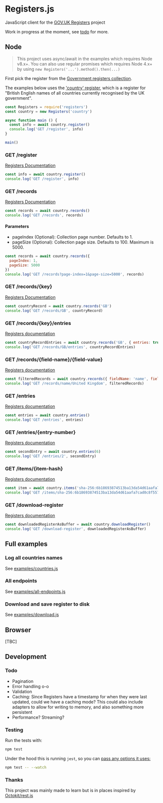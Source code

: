 # Registers.js

JavaScript client for the [GOV.UK Registers](https://www.registers.service.gov.uk/) project

Work in progress at the moment, see [todo](#todo) for more.

## Node

> This project uses async/await in the examples which requires Node v8.x+.
You can also use regular promises which requires Node 4.x+ by using `new Registers('...').method().then(...)`

First pick the register from the [Government registers collection](https://www.registers.service.gov.uk/registers).

The examples below uses the ['country' register](https://www.registers.service.gov.uk/registers/country), which is a register for "British English names of all countries currently recognised by the UK government".

```js
const Registers = require('registers')
const country = new Registers('country')

async function main () {
  const info = await country.register()
  console.log('GET /register', info)
}

main()
```

### GET /register
[Registers Documentation](https://docs.registers.service.gov.uk/api_reference/get_register/#get-register)

```js
const info = await country.register()
console.log('GET /register', info)
```

### GET /records
[Registers Documentation](https://docs.registers.service.gov.uk/api_reference/get_records/#get-records)

```js
const records = await country.records()
console.log('GET /records', records)
```

#### Parameters
- pageIndex (Optional): Collection page number. Defaults to 1.
- pageSize (Optional): Collection page size. Defaults to 100. Maximum is 5000.

```js
const records = await country.records({
  pageIndex: 1,
  pageSize: 5000
})
console.log('GET /records?page-index=1&page-size=5000', records)
```

### GET /records/{key}
[Registers Documentation](https://docs.registers.service.gov.uk/api_reference/get_records_key/#get-records-key)

```js
const countryRecord = await country.records('GB')
console.log('GET /records/GB', countryRecord)
```

### GET /records/{key}/entries
[Registers documentation](https://docs.registers.service.gov.uk/api_reference/get_records_key_entries/#get-records-key-entries)

```js
const countryRecordEntries = await country.records('GB', { entries: true })
console.log('GET /records/GB/entries', countryRecordEntries)
```

### GET /records/{field-name}/{field-value}
[Registers documentation](https://docs.registers.service.gov.uk/api_reference/get_records_field_name_field_value/#get-records-field-name-field-value)

```js
const filteredRecords = await country.records({ fieldName: 'name', fieldValue: 'United Kingdom' })
console.log('GET /records/name/United Kingdom', filteredRecords)
```

### GET /entries
[Registers documentation](https://docs.registers.service.gov.uk/api_reference/get_entries/#get-entries)

```js
const entries = await country.entries()
console.log('GET /entries', entries)
```

### GET /entries/{entry-number}
[Registers documentation](https://docs.registers.service.gov.uk/api_reference/get_entries_entry_number/#get-entries-entry-number)

```js
const secondEntry = await country.entries(6)
console.log('GET /entries/2', secondEntry)
```

### GET /items/{item-hash}
[Registers documentation](https://docs.registers.service.gov.uk/api_reference/get_items_item_hash/#get-items-item-hash)

```js
const item = await country.items('sha-256:6b18693874513ba13da54d61aafa7cad0c8f5573f3431d6f1c04b07ddb27d6bb')
console.log('GET /items/sha-256:6b18693874513ba13da54d61aafa7cad0c8f5573f3431d6f1c04b07ddb27d6bb', item)
```

### GET /download-register
[Registers documentation](https://docs.registers.service.gov.uk/api_reference/get_download_register/#get-download-register)

```js
const downloadedRegisterAsBuffer = await country.downloadRegister()
console.log('GET /download-register', downloadedRegisterAsBuffer)
```

## Full examples

### Log all countries names
See [examples/countries.js](./examples/countries.js)

### All endpoints
See [examples/all-endpoints.js](./examples/all-endpoints.js)

### Download and save register to disk
See [examples/download.js](./examples/download.js)

## Browser

[TBC]


## Development

### Todo

- Pagination
- Error handling o-o
- Validation
- Caching: Since Registers have a timestamp for when they were last updated, could we have a caching mode? This could also include adapters to allow for writing to memory, and also something more persistent
- Performance? Streaming?

### Testing

Run the tests with:

```bash
npm test
```

Under the hood this is running `jest`, so you can [pass any options it uses:](https://jestjs.io/docs/en/cli.html)

```bash
npm test -- --watch
```

### Thanks
This project was mainly made to learn but is in places inspired by [Octokit/rest.js](https://github.com/octokit/rest.js)
